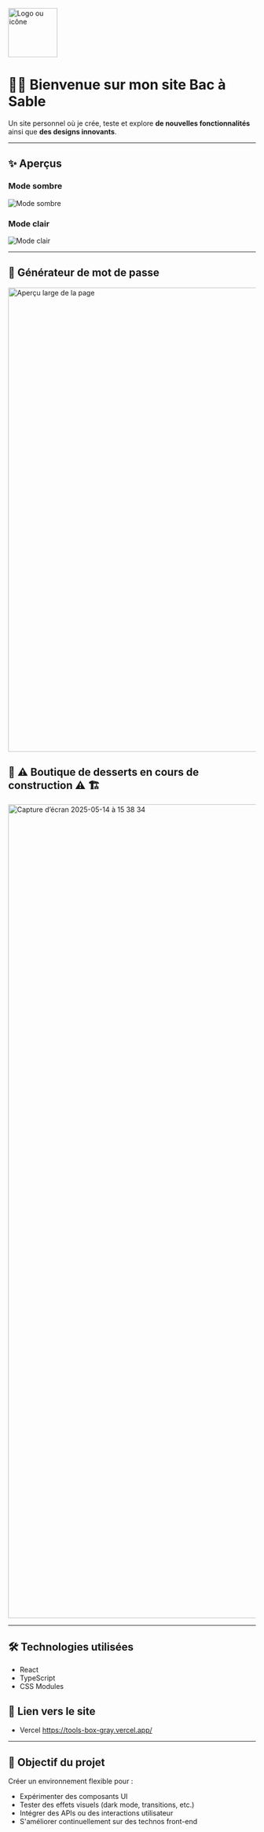 <img width="100" alt="Logo ou icône" src="https://github.com/user-attachments/assets/285ef4d6-4c58-4700-b8b9-6158750ca15d" />

# 🧑‍💻 Bienvenue sur mon site Bac à Sable

Un site personnel où je crée, teste et explore **de nouvelles fonctionnalités** ainsi que **des designs innovants**.

---

## ✨ Aperçus

### Mode sombre
![Mode sombre](public/images/dark-extension.png)

### Mode clair
![Mode clair](public/images/light-extension.png)

---

## 🔐 Générateur de mot de passe
<img width="945" alt="Aperçu large de la page" src="https://github.com/user-attachments/assets/5fb39aa6-73d9-4f12-b4a4-c2cbe867339b" />

## 🍰  ⚠️ Boutique de desserts en cours de construction ⚠️ 🏗️
<img width="1657" alt="Capture d’écran 2025-05-14 à 15 38 34" src="https://github.com/user-attachments/assets/f9dfce04-2f7f-42cb-a46d-d5ad2a4ad823" />

---

## 🛠️ Technologies utilisées

- React
- TypeScript
- CSS Modules


## 🔗 Lien vers le site

- Vercel https://tools-box-gray.vercel.app/

---

## 🚀 Objectif du projet

Créer un environnement flexible pour :

- Expérimenter des composants UI
- Tester des effets visuels (dark mode, transitions, etc.)
- Intégrer des APIs ou des interactions utilisateur
- S'améliorer continuellement sur des technos front-end
